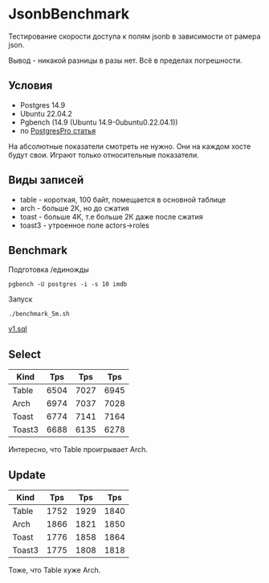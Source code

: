 # JsonbBenchmark

Тестирование скорости доступа к полям jsonb в зависимости от рамера json.

Вывод - никакой разницы в разы нет. Всё в пределах погрешности.


## Условия

- Postgres 14.9
- Ubuntu 22.04.2
- Pgbench (14.9 (Ubuntu 14.9-0ubuntu0.22.04.1))
- по [PostgresPro статья](https://habr.com/ru/companies/oleg-bunin/articles/646987/)

На абсолютные показатели смотреть не нужно.
Они на каждом хосте будут свои.
Играют только относительные показатели.

## Виды записей

- table - короткая, 100 байт, помещается в основной таблице
- arch - больше 2К, но до сжатия
- toast - больше 4К, т.е больше 2К даже после сжатия
- toast3 - утроенное поле actors->roles

## Benchmark

Подготовка /единожды

```shell
pgbench -U postgres -i -s 10 imdb
```

Запуск

```shell
./benchmark_5m.sh
```

[v1.sql](v1.sql)

## Select

| Kind   | Tps  | Tps  | Tps  |
|--------|------|------|------|
| Table  | 6504 | 7027 | 6945 |     
| Arch   | 6974 | 7037 | 7028 |     
| Toast  | 6774 | 7141 | 7164 |     
| Toast3 | 6688 | 6135 | 6278 |     

Интересно, что Table  проигрывает Arch.

## Update

| Kind   | Tps  | Tps  | Tps  |
|--------|------|------|------|
| Table  | 1752 | 1929 | 1840 |     
| Arch   | 1866 | 1821 | 1850 |     
| Toast  | 1776 | 1858 | 1864 |     
| Toast3 | 1775 | 1808 | 1818 |     

Тоже, что Table хуже Arch.

